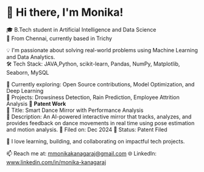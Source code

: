 # 👋 Hi there, I'm Monika!

🎓 B.Tech student in Artificial Intelligence and Data Science  
📍 From Chennai, currently based in Trichy  

💡 I'm passionate about solving real-world problems using Machine Learning and Data Analytics.  
🛠️ Tech Stack: JAVA,Python, scikit-learn, Pandas, NumPy, Matplotlib, Seaborn, MySQL  

🌱 Currently exploring: Open Source contributions, Model Optimization, and Deep Learning  
🔭 Projects: Drowsiness Detection, Rain Prediction, Employee Attrition Analysis
🧠 **Patent Work**  
📌 Title: Smart Dance Mirror with Performance Analysis  
📝 Description: An AI-powered interactive mirror that tracks, analyzes, and provides feedback on dance movements in real time using pose estimation and motion analysis.
📅 Filed on: Dec 2024 
📄 Status: Patent Filed  

📌 I love learning, building, and collaborating on impactful tech projects.  

📫 Reach me at: mmonikakanagaraj@gmail.com 
🌐 LinkedIn: www.linkedin.com/in/monika-kanagaraj
